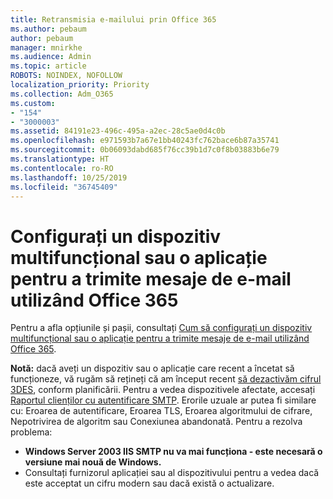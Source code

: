 ```yaml
---
title: Retransmisia e-mailului prin Office 365
ms.author: pebaum
author: pebaum
manager: mnirkhe
ms.audience: Admin
ms.topic: article
ROBOTS: NOINDEX, NOFOLLOW
localization_priority: Priority
ms.collection: Adm_O365
ms.custom:
- "154"
- "3000003"
ms.assetid: 84191e23-496c-495a-a2ec-28c5ae0d4c0b
ms.openlocfilehash: e971593b7a67e1bb40243fc762bace6b87a35741
ms.sourcegitcommit: 0b06093dabd685f76cc39b1d7c0f8b03883b6e79
ms.translationtype: HT
ms.contentlocale: ro-RO
ms.lasthandoff: 10/25/2019
ms.locfileid: "36745409"
---
```

# <a name="set-up-a-multifunction-device-or-application-to-send-email-using-office-365"></a>Configurați un dispozitiv multifuncțional sau o aplicație pentru a trimite mesaje de e-mail utilizând Office 365

Pentru a afla opțiunile și pașii, consultați [Cum să configurați un dispozitiv multifuncțional sau o aplicație pentru a trimite mesaje de e-mail utilizând Office 365](https://docs.microsoft.com/Exchange/mail-flow-best-practices/how-to-set-up-a-multifunction-device-or-application-to-send-email-using-office-3).
  
**Notă:** dacă aveți un dispozitiv sau o aplicație care recent a încetat să funcționeze, vă rugăm să rețineți că am început recent [să dezactivăm cifrul 3DES](https://docs.microsoft.com/office365/securitycompliance/technical-reference-details-about-encryption), conform planificării. Pentru a vedea dispozitivele afectate, accesați [Raportul clienților cu autentificare SMTP](https://protection.office.com/mailflow/dashboard). Erorile uzuale ar putea fi similare cu: Eroarea de autentificare, Eroarea TLS, Eroarea algoritmului de cifrare, Nepotrivirea de algoritm sau Conexiunea abandonată. Pentru a rezolva problema:
 - **Windows Server 2003 IIS SMTP nu va mai funcționa - este necesară o versiune mai nouă de Windows.**  
 - Consultați furnizorul aplicației sau al dispozitivului pentru a vedea dacă este acceptat un cifru modern sau dacă există o actualizare.
